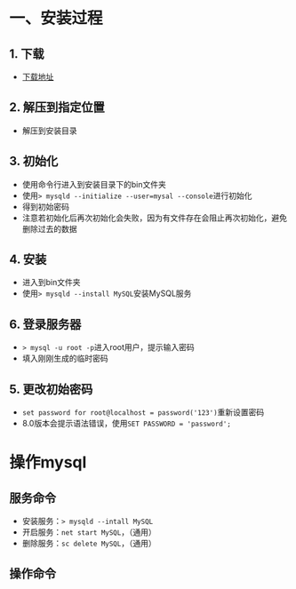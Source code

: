 # 一、安装过程
## 1. 下载
- [下载地址](https://dev.mysql.com/downloads/mysql/)

## 2. 解压到指定位置
- 解压到安装目录

## 3. 初始化
- 使用命令行进入到安装目录下的bin文件夹 
- 使用`> mysqld --initialize --user=mysal --console`进行初始化
- 得到初始密码
- 注意若初始化后再次初始化会失败，因为有文件存在会阻止再次初始化，避免删除过去的数据

## 4. 安装
- 进入到bin文件夹
- 使用`> mysqld --install MySQL`安装MySQL服务

## 6. 登录服务器
- `> mysql -u root -p`进入root用户，提示输入密码
- 填入刚刚生成的临时密码

## 5. 更改初始密码
- `set password for root@localhost = password('123')`重新设置密码
- 8.0版本会提示语法错误，使用`SET PASSWORD = 'password';`

# 操作mysql
## 服务命令
- 安装服务：`> mysqld --intall MySQL`
- 开启服务：`net start MySQL`，（通用）
- 删除服务：`sc delete MySQL`，（通用）

## 操作命令